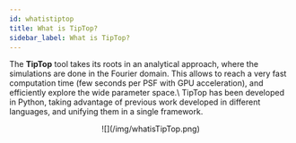 ```yaml
---
id: whatistiptop
title: What is TipTop?
sidebar_label: What is TipTop?
---
```


The **TipTop** tool takes its roots in an analytical approach, where the simulations are done in the Fourier domain. This allows to reach a very fast computation time (few seconds per PSF with GPU acceleration), and efficiently explore the wide parameter space.\ TipTop has been developed in Python, taking advantage of previous work developed in different languages, and unifying them in a single framework.

<p align="center">
![](/img/whatisTipTop.png)
</p>
